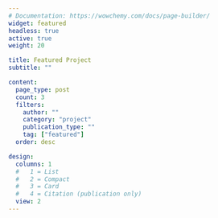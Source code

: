 ```yaml
---
# Documentation: https://wowchemy.com/docs/page-builder/
widget: featured
headless: true
active: true
weight: 20

title: Featured Project
subtitle: ""

content:
  page_type: post
  count: 3
  filters:
    author: ""
    category: "project"
    publication_type: ""
    tag: ["featured"]
  order: desc

design:
  columns: 1
  #   1 = List
  #   2 = Compact
  #   3 = Card
  #   4 = Citation (publication only)
  view: 2
---
```

